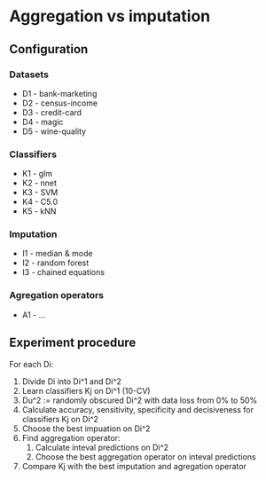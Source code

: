 # Aggregation vs imputation

## Configuration

### Datasets

 * D1 - bank-marketing
 * D2 - census-income
 * D3 - credit-card
 * D4 - magic
 * D5 - wine-quality

### Classifiers

 * K1 - glm
 * K2 - nnet
 * K3 - SVM
 * K4 - C5.0
 * K5 - kNN

### Imputation

 * I1 - median & mode
 * I2 - random forest
 * I3 - chained equations

### Agregation operators

 * A1 - ...

## Experiment procedure

For each Di:

 1. Divide Di into Di^1 and Di^2
 1. Learn classifiers Kj on Di^1 (10-CV)
 1. Du^2 := randomly obscured Di^2 with data loss from 0% to 50%
 1. Calculate accuracy, sensitivity, specificity and decisiveness for classifiers Kj on Di^2
 1. Choose the best impuation on Di^2
 1. Find aggregation operator:
    1. Calculate inteval predictions on Di^2
    1. Choose the best aggregation operator on inteval predictions
 1. Compare Kj with the best imputation and agregation operator
